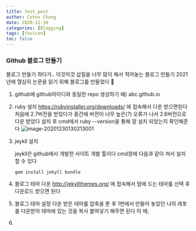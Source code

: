 ```yaml
---
title: test_post
author: Cotes Chung
date: 2020-12-30 
categories: [Blogging]
tags: [favicon]
toc: false
---
```


### Github 블로그 만들기

블로그 만들기 하다가.. 이것저것 삽질을 너무 많이 해서 적어놓는 블로그 만들기 
2021년에 열심히 논문을 읽기 위해 블로그를 만들었다 🙂

1. github에 github아이디와 동일한 repo 생성하기
   예) abc.github.io

2. ruby 설치
   https://rubyinstaller.org/downloads/ 에 접속해서 다운 받으면된다
   처음에 2.7버전을 받았다가 중간에 버전이 너무 높은(?) 오류가 나서 2.6버전으로 다운 받았다 
   설치 후 cmd에서 ruby --version을 통해 잘 설치 되었는지 확인해준다
   ![image-20201230130213001](/assets/img/sample/post/post1/img1.png)

3. jeykll 설치

   jeykll은  github에서 개발한 사이트 개발 툴이다
   cmd창에 다음과 같이 쳐서 설치 할 수 있다

   ```gem install jekyll bundle
   gem install jekyll bundle
   ```

4.  블로그 테마 다운
   http://jekyllthemes.org/ 에 접속해서 맘에 드는 테마를 선택 후 다운로드 받으면 된다

5. 블로그 테마 설정
   다운 받은 테마를 압축을 푼 후 1번에서 만들어 놓았던 나의 레포를 다운받아 테마에 있는 것을 복사 붙여넣기 해주면 된다
   이 때, 

6. 